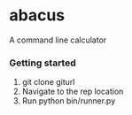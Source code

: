 # abacus
A command line calculator

### Getting started

1. git clone giturl
2. Navigate to the rep location
3. Run python bin/runner.py